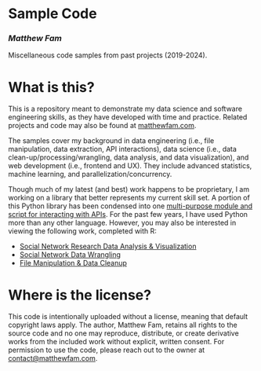 Sample Code
==

### *Matthew Fam*

Miscellaneous code samples from past projects (2019-2024).

What is this?
==
This is a repository meant to demonstrate my data science and software engineering skills, as they have developed with time and practice. Related projects and code may also be found at [matthewfam.com](https://www.matthewfam.com).

The samples cover my background in data engineering (i.e., file manipulation, data extraction, API interactions), data science (i.e., data clean-up/processing/wrangling, data analysis, and data visualization), and web development (i.e., frontend and UX). They include advanced statistics, machine learning, and parallelization/concurrency.

Though much of my latest (and best) work happens to be proprietary, I am working on a library that better represents my current skill set. A portion of this Python library has been condensed into one [multi-purpose module and script for interacting with APIs](Python/Data%20Extraction/http_request_experiment.py). For the past few years, I have used Python more than any other language. However, you may also be interested in viewing the following work, completed with R:

- [Social Network Research Data Analysis & Visualization](https://www.matthewfam.com/code/Comparing-Online-and-In-Person-Centrality)
- [Social Network Data Wrangling](https://www.matthewfam.com/code/Network-Data-Prep)
- [File Manipulation & Data Cleanup](https://www.matthewfam.com/code/Hof-Lab-Data-Analysis)


Where is the license?
==
This code is intentionally uploaded without a license, meaning that default copyright laws apply. The author, Matthew Fam, retains all rights to the source code and no one may reproduce, distribute, or create derivative works from the included work without explicit, written consent. For permission to use the code, please reach out to the owner at <contact@matthewfam.com>.
